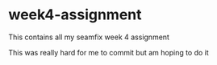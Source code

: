# week4-assignment
This contains all my seamfix week 4 assignment


This was really hard for me to commit but am hoping to do it 
